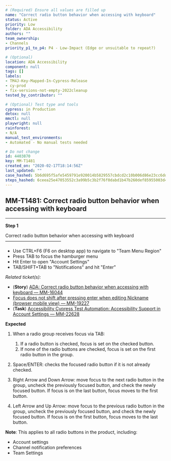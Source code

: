 ```yaml
---
# (Required) Ensure all values are filled up
name: "Correct radio button behavior when accessing with keyboard"
status: Active
priority: Low
folder: ADA Accessibility
authors: ""
team_ownership:
- Channels
priority_p1_to_p4: P4 - Low-Impact (Edge or unsuitable to repeat?)

# (Optional)
location: ADA Accessibility
component: null
tags: []
labels:
- TM4J-Key-Mapped-In-Cypress-Release
- cy-prod
- fix-versions-not-empty-2022cleanup
tested_by_contributor: ""

# (Optional) Test type and tools
cypress: in Production
detox: null
mmctl: null
playwright: null
rainforest:
- N/A
manual_test_environments:
- Automated - No manual tests needed

# Do not change
id: 4403870
key: MM-T1481
created_on: "2020-02-17T18:14:56Z"
last_updated: ""
case_hashed: 5b6d695f5afe5459791e920014b5829557cbdcd2c10b006d86e23cc6ddc599bd616861a77e6fac803a403553267def1f
steps_hashed: 6ceea25e47053552c3a99b5c3b2f76f0dabd1b47b260def85955003d41df8ea3771b09d96a5a164976663429b2f7f351
---
```


<!-- (Auto-generated) Based on frontmatter's "key" and "name" -->

## MM-T1481: Correct radio button behavior when accessing with keyboard

---

**Step 1**

Correct radio button behavior when accessing with keyboard\
–––––––––––––––––––––––––

- Use CTRL+F6 (F6 on desktop app) to navigate to "Team Menu Region"
- Press TAB to focus the hamburger menu
- Hit Enter to open "Account Settings"
- TAB/SHIFT+TAB to "Notifications" and hit "Enter"

_Related ticket(s):_

- (**Story**) [ADA: Correct radio button behavior when accessing with keyboard — MM-16044](https://mattermost.atlassian.net/browse/MM-16044)
- [Focus does not shift after pressing enter when editing Nickname (browser mobile view) — MM-19227](https://mattermost.atlassian.net/browse/MM-19227)
- (**Task**) [Accessibility Cypress Test Automation: Accessibility Support in Account Settings — MM-22628](https://mattermost.atlassian.net/browse/MM-22628)

**Expected**

1. When a radio group receives focus via TAB:

   1. If a radio button is checked, focus is set on the checked button.
   2. If none of the radio buttons are checked, focus is set on the first radio button in the group.

2. Space/ENTER: checks the focused radio button if it is not already checked.

3. Right Arrow and Down Arrow: move focus to the next radio button in the group, uncheck the previously focused button, and check the newly focused button. If focus is on the last button, focus moves to the first button.

4. Left Arrow and Up Arrow: move focus to the previous radio button in the group, uncheck the previously focused button, and check the newly focused button. If focus is on the first button, focus moves to the last button.

**Note**: This applies to all radio buttons in the product, including:

- Account settings
- Channel notification preferences
- Team Settings
